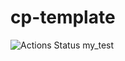 # cp-template
![Actions Status](https://github.com/zwl906711886/cp-template/workflows/verify/badge.svg)
my_test
